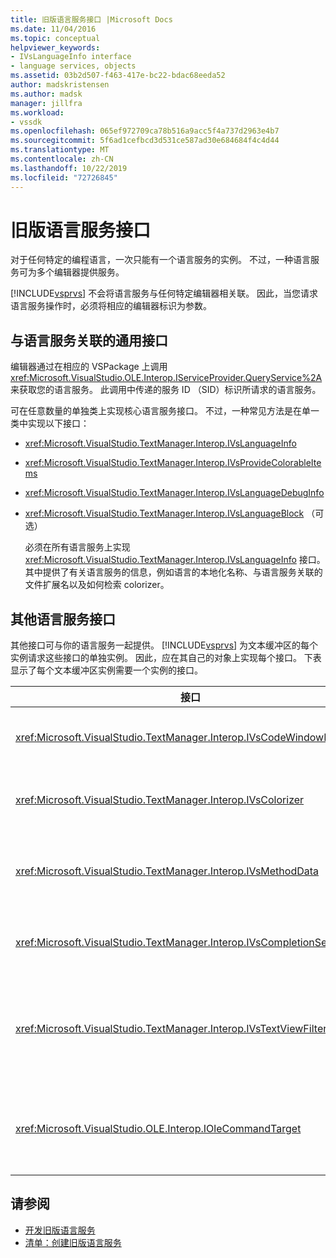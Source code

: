 ```yaml
---
title: 旧版语言服务接口 |Microsoft Docs
ms.date: 11/04/2016
ms.topic: conceptual
helpviewer_keywords:
- IVsLanguageInfo interface
- language services, objects
ms.assetid: 03b2d507-f463-417e-bc22-bdac68eeda52
author: madskristensen
ms.author: madsk
manager: jillfra
ms.workload:
- vssdk
ms.openlocfilehash: 065ef972709ca78b516a9acc5f4a737d2963e4b7
ms.sourcegitcommit: 5f6ad1cefbcd3d531ce587ad30e684684f4c4d44
ms.translationtype: MT
ms.contentlocale: zh-CN
ms.lasthandoff: 10/22/2019
ms.locfileid: "72726845"
---
```

# <a name="legacy-language-service-interfaces"></a>旧版语言服务接口
对于任何特定的编程语言，一次只能有一个语言服务的实例。 不过，一种语言服务可为多个编辑器提供服务。

 [!INCLUDE[vsprvs](../../code-quality/includes/vsprvs_md.md)] 不会将语言服务与任何特定编辑器相关联。 因此，当您请求语言服务操作时，必须将相应的编辑器标识为参数。

## <a name="common-interfaces-associated-with-language-services"></a>与语言服务关联的通用接口
 编辑器通过在相应的 VSPackage 上调用 <xref:Microsoft.VisualStudio.OLE.Interop.IServiceProvider.QueryService%2A> 来获取您的语言服务。 此调用中传递的服务 ID （SID）标识所请求的语言服务。

 可在任意数量的单独类上实现核心语言服务接口。 不过，一种常见方法是在单一类中实现以下接口：

- <xref:Microsoft.VisualStudio.TextManager.Interop.IVsLanguageInfo>

- <xref:Microsoft.VisualStudio.TextManager.Interop.IVsProvideColorableItems>

- <xref:Microsoft.VisualStudio.TextManager.Interop.IVsLanguageDebugInfo>

- <xref:Microsoft.VisualStudio.TextManager.Interop.IVsLanguageBlock> （可选）

  必须在所有语言服务上实现 <xref:Microsoft.VisualStudio.TextManager.Interop.IVsLanguageInfo> 接口。 其中提供了有关语言服务的信息，例如语言的本地化名称、与语言服务关联的文件扩展名以及如何检索 colorizer。

## <a name="additional-language-service-interfaces"></a>其他语言服务接口
 其他接口可与你的语言服务一起提供。 [!INCLUDE[vsprvs](../../code-quality/includes/vsprvs_md.md)] 为文本缓冲区的每个实例请求这些接口的单独实例。 因此，应在其自己的对象上实现每个接口。 下表显示了每个文本缓冲区实例需要一个实例的接口。

|接口|描述|
|---------------|-----------------|
|<xref:Microsoft.VisualStudio.TextManager.Interop.IVsCodeWindowManager>|管理代码窗口装饰，如下拉栏。 可以使用 <xref:Microsoft.VisualStudio.TextManager.Interop.IVsLanguageInfo.GetCodeWindowManager%2A> 方法获取此接口。 每个代码窗口有一个 <xref:Microsoft.VisualStudio.TextManager.Interop.IVsCodeWindowManager>。|
|<xref:Microsoft.VisualStudio.TextManager.Interop.IVsColorizer>|着色语言关键字和分隔符。 可以使用 <xref:Microsoft.VisualStudio.TextManager.Interop.IVsLanguageInfo.GetColorizer%2A> 方法获取此接口。 在绘制时调用 <xref:Microsoft.VisualStudio.TextManager.Interop.IVsColorizer>。 避免在 <xref:Microsoft.VisualStudio.TextManager.Interop.IVsColorizer> 或性能可能降低的计算密集型工作。|
|<xref:Microsoft.VisualStudio.TextManager.Interop.IVsMethodData>|提供 IntelliSense 参数工具提示。 当语言服务识别到指示应显示方法数据的字符（如左括号）时，它将调用 <xref:Microsoft.VisualStudio.TextManager.Interop.IVsMethodTipWindow.SetMethodData%2A> 方法，通知文本视图语言服务已准备好显示参数信息工具提示。 然后，文本视图使用 <xref:Microsoft.VisualStudio.TextManager.Interop.IVsMethodData> 接口的方法返回到语言服务，以获取显示工具提示所需的信息。|
|<xref:Microsoft.VisualStudio.TextManager.Interop.IVsCompletionSet>|提供 IntelliSense 语句完成。 当语言服务准备好显示完成列表时，它将对文本视图调用 <xref:Microsoft.VisualStudio.TextManager.Interop.IVsTextView.UpdateCompletionStatus%2A> 方法。 然后，文本视图使用 <xref:Microsoft.VisualStudio.TextManager.Interop.IVsCompletionSet> 对象上的方法回调到语言服务。|
|<xref:Microsoft.VisualStudio.TextManager.Interop.IVsTextViewFilter>|允许使用命令处理程序修改文本视图。 实现 <xref:Microsoft.VisualStudio.TextManager.Interop.IVsTextViewFilter> 接口的类还必须实现 <xref:Microsoft.VisualStudio.OLE.Interop.IOleCommandTarget> 接口。 文本视图通过查询传入 <xref:Microsoft.VisualStudio.TextManager.Interop.IVsTextView.AddCommandFilter%2A> 方法的 <xref:Microsoft.VisualStudio.OLE.Interop.IOleCommandTarget> 对象来检索 <xref:Microsoft.VisualStudio.TextManager.Interop.IVsTextViewFilter> 的对象。 每个视图都应有一个 <xref:Microsoft.VisualStudio.TextManager.Interop.IVsTextViewFilter> 对象。|
|<xref:Microsoft.VisualStudio.OLE.Interop.IOleCommandTarget>|截获用户在代码窗口中键入的命令。 监视 <xref:Microsoft.VisualStudio.OLE.Interop.IOleCommandTarget> 实现的输出，以提供自定义完成信息和查看修改<br /><br /> 若要将 <xref:Microsoft.VisualStudio.OLE.Interop.IOleCommandTarget> 对象传递给文本视图，请调用 <xref:Microsoft.VisualStudio.TextManager.Interop.IVsTextView.AddCommandFilter%2A>。|

## <a name="see-also"></a>请参阅
- [开发旧版语言服务](../../extensibility/internals/developing-a-legacy-language-service.md)
- [清单：创建旧版语言服务](../../extensibility/internals/checklist-creating-a-legacy-language-service.md)